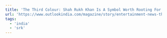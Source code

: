 ```yaml
---
title: 'The Third Colour: Shah Rukh Khan Is A Symbol Worth Rooting For'
url: 'https://www.outlookindia.com/magazine/story/entertainment-news-the-third-colour-shah-rukh-khan-is-a-symbol-worth-rooting-for/305132'
tags:
  - 'india'
  - 'srk'
---
```

